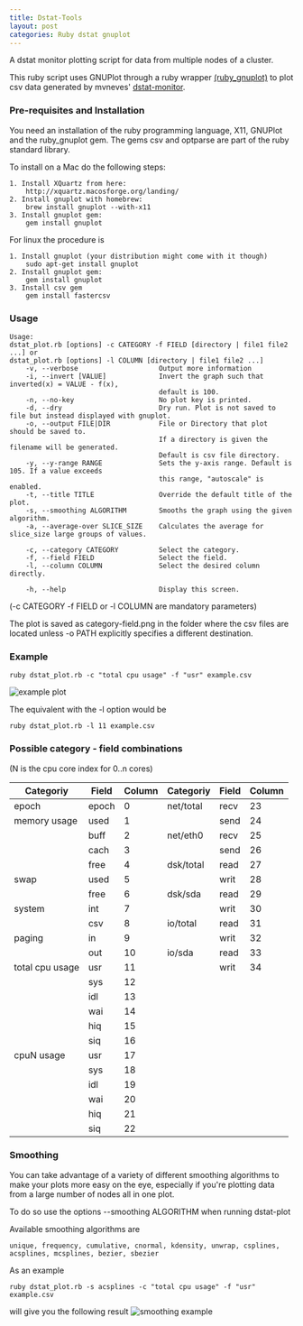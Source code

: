 ```yaml
---
title: Dstat-Tools
layout: post
categories: Ruby dstat gnuplot
---
```


A dstat monitor plotting script for data from multiple nodes of a cluster.

This ruby script uses GNUPlot through a ruby wrapper [(ruby_gnuplot)](https://github.com/rdp/ruby_gnuplot/blob/master/README.textile) to plot csv data generated by mvneves' [dstat-monitor](https://github.com/mvneves/dstat-monitor).

### Pre-requisites and Installation

You need an installation of the ruby programming language, X11, GNUPlot and the ruby_gnuplot gem. The gems csv and optparse are part of the ruby standard library.

To install on a Mac do the following steps:
```
1. Install XQuartz from here:
    http://xquartz.macosforge.org/landing/
2. Install gnuplot with homebrew:
    brew install gnuplot --with-x11
3. Install gnuplot gem:
    gem install gnuplot
```

For linux the procedure is
```
1. Install gnuplot (your distribution might come with it though)
    sudo apt-get install gnuplot
2. Install gnuplot gem:
    gem install gnuplot
3. Install csv gem
    gem install fastercsv
```

### Usage

```
Usage:
dstat_plot.rb [options] -c CATEGORY -f FIELD [directory | file1 file2 ...] or
dstat_plot.rb [options] -l COLUMN [directory | file1 file2 ...]
    -v, --verbose                    Output more information
    -i, --invert [VALUE]             Invert the graph such that inverted(x) = VALUE - f(x),
                                     default is 100.
    -n, --no-key                     No plot key is printed.
    -d, --dry                        Dry run. Plot is not saved to file but instead displayed with gnuplot.
    -o, --output FILE|DIR            File or Directory that plot should be saved to.
                                     If a directory is given the filename will be generated.
                                     Default is csv file directory.
    -y, --y-range RANGE              Sets the y-axis range. Default is 105. If a value exceeds
                                     this range, "autoscale" is enabled.
    -t, --title TITLE                Override the default title of the plot.
    -s, --smoothing ALGORITHM        Smooths the graph using the given algorithm.
    -a, --average-over SLICE_SIZE    Calculates the average for slice_size large groups of values.

    -c, --category CATEGORY          Select the category.
    -f, --field FIELD                Select the field.
    -l, --column COLUMN              Select the desired column directly.
    
    -h, --help                       Display this screen.
```

(-c CATEGORY -f FIELD or -l COLUMN are mandatory parameters)

The plot is saved as category-field.png in the folder where the csv files are located unless -o PATH explicitly specifies a different destination.

### Example

```
ruby dstat_plot.rb -c "total cpu usage" -f "usr" example.csv
```
![example plot](http://i.imgur.com/Gfo5rfH.png)

The equivalent with the -l option would be

```
ruby dstat_plot.rb -l 11 example.csv
```
### Possible category - field combinations

(N is the cpu core index for 0..n cores)

Categoriy | Field | Column | Categoriy | Field | Column |
----------|-------|--------|-----------|-------|--------|
epoch     | epoch |  0 | net/total | recv | 23 |
memory usage | used | 1 |           | send | 24 |
          | buff  |  2 | net/eth0  | recv | 25 |
          | cach  |  3 |           | send | 26 |
          | free  |  4 | dsk/total | read | 27 |
swap      | used  |  5 |           | writ | 28 |
          |free   |  6 | dsk/sda   | read | 29 |
system    | int   |  7 |           | writ | 30 |
          |csv    |  8 | io/total  | read | 31 |
paging    | in    |  9 |           | writ | 32 |
          |out    |  10 | io/sda    | read | 33 |
total cpu usage   | usr | 11 |       | writ | 34 |
          | sys | 12 |
          | idl | 13 |
          | wai | 14 |
          | hiq | 15 |
          | siq | 16 |
cpuN usage | usr | 17 |
          | sys | 18 |
          | idl | 19 |
          | wai | 20 |
          | hiq | 21 |
          | siq | 22 |


### Smoothing

You can take advantage of a variety of different smoothing algorithms to make your plots more easy on the eye, especially if you're plotting data from a large number of nodes all in one plot.

To do so use the options --smoothing ALGORITHM when running dstat-plot

Available smoothing algorithms are
```
unique, frequency, cumulative, cnormal, kdensity, unwrap, csplines, acsplines, mcsplines, bezier, sbezier
```

As an example
```
ruby dstat_plot.rb -s acsplines -c "total cpu usage" -f "usr" example.csv
```

will give you the following result
![smoothing example](http://i.imgur.com/BE1egf2.png)

